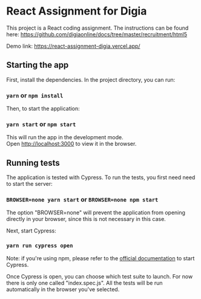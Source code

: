# React Assignment for Digia

This project is a React coding assignment. The instructions can be found here: https://github.com/digiaonline/docs/tree/master/recruitment/html5

Demo link: https://react-assignment-digia.vercel.app/

## Starting the app

First, install the dependencies. In the project directory, you can run:

### `yarn` or `npm install`

Then, to start the application:

### `yarn start` or `npm start`

This will run the app in the development mode.\
Open [http://localhost:3000](http://localhost:3000) to view it in the browser.

## Running tests

The application is tested with Cypress. To run the tests, you first need need to start the server:

### `BROWSER=none yarn start` or `BROWSER=none npm start`

The option "BROWSER=none" will prevent the application from opening directly in your browser, since this is not necessary in this case.

Next, start Cypress:

### `yarn run cypress open`

Note: if you're using npm, please refer to the [official documentation](https://docs.cypress.io/guides/getting-started/installing-cypress#Opening-Cypress) to start Cypress.

Once Cypress is open, you can choose which test suite to launch. For now there is only one called "index.spec.js". All the tests will be run automatically in the browser you've selected.
